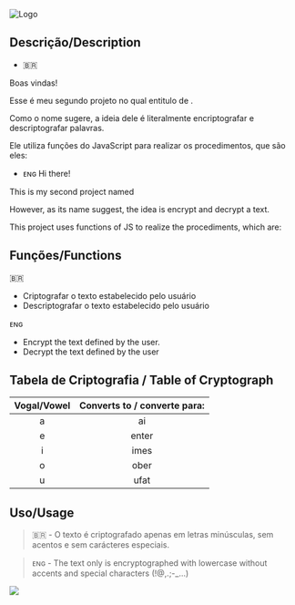 ![Logo](https://i.imgur.com/qMjtYao.png)
## Descrição/Description

- 🇧🇷

Boas vindas! 

Esse é meu segundo projeto no qual entitulo de **<encrypter decrypter>**.

Como o nome sugere, a ideia dele é literalmente encriptografar e descriptografar palavras.

Ele utiliza funções do JavaScript para realizar os procedimentos, que são eles:

- ᴇɴɢ
Hi there!

This is my second project named **<encrpyter decrypter>**

However, as its name suggest, the idea is encrypt and decrypt a text.

This project uses functions of JS to realize the procediments, which are:


## Funções/Functions

🇧🇷
- Criptografar o texto estabelecido pelo usuário
- Descriptografar o texto estabelecido pelo usuário 

ᴇɴɢ

- Encrypt the text defined by the user.
- Decrypt the text defined by the user

## Tabela de Criptografia / Table of Cryptograph
|Vogal/Vowel|Converts to / converte para:|
| :---: | :---: |
| a | ai 
| e | enter
| i | imes
| o | ober
| u | ufat

## Uso/Usage
> 🇧🇷 - O texto é criptografado apenas em letras minúsculas, sem acentos e sem carácteres especiais.

> ᴇɴɢ - The text only is encryptographed with lowercase without accents and special characters (!@,.;-_...)

![](https://i.imgur.com/OAIe4PR.gif)